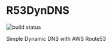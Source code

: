 
# R53DynDNS

![build status](https://travis-ci.org/dron22/r53dyndns.svg?branch=master)

Simple Dynamic DNS with AWS Route53


